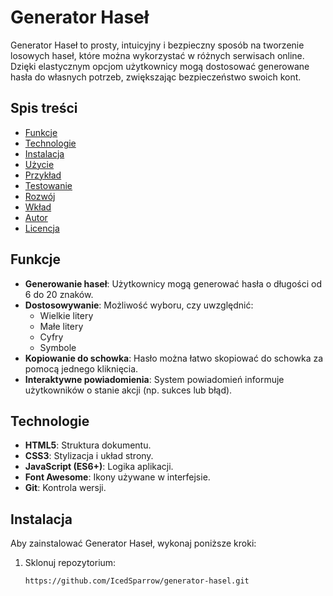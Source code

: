# Generator Haseł

Generator Haseł to prosty, intuicyjny i bezpieczny sposób na tworzenie losowych haseł, które można wykorzystać w różnych serwisach online. Dzięki elastycznym opcjom użytkownicy mogą dostosować generowane hasła do własnych potrzeb, zwiększając bezpieczeństwo swoich kont.

## Spis treści

- [Funkcje](#funkcje)
- [Technologie](#technologie)
- [Instalacja](#instalacja)
- [Użycie](#użycie)
- [Przykład](#przykład)
- [Testowanie](#testowanie)
- [Rozwój](#rozwój)
- [Wkład](#wkład)
- [Autor](#autor)
- [Licencja](#licencja)

## Funkcje

- **Generowanie haseł**: Użytkownicy mogą generować hasła o długości od 6 do 20 znaków.
- **Dostosowywanie**: Możliwość wyboru, czy uwzględnić:
  - Wielkie litery
  - Małe litery
  - Cyfry
  - Symbole
- **Kopiowanie do schowka**: Hasło można łatwo skopiować do schowka za pomocą jednego kliknięcia.
- **Interaktywne powiadomienia**: System powiadomień informuje użytkowników o stanie akcji (np. sukces lub błąd).

## Technologie

- **HTML5**: Struktura dokumentu.
- **CSS3**: Stylizacja i układ strony.
- **JavaScript (ES6+)**: Logika aplikacji.
- **Font Awesome**: Ikony używane w interfejsie.
- **Git**: Kontrola wersji.

## Instalacja

Aby zainstalować Generator Haseł, wykonaj poniższe kroki:

1. Sklonuj repozytorium:
   ```bash
   https://github.com/IcedSparrow/generator-hasel.git
